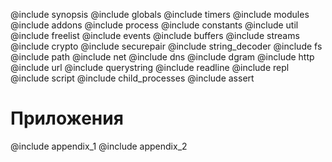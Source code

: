 
@include synopsis
@include globals
@include timers
@include modules
@include addons
@include process
@include constants
@include util
@include freelist
@include events
@include buffers
@include streams
@include crypto
@include securepair
@include string_decoder
@include fs
@include path
@include net
@include dns
@include dgram
@include http
@include url
@include querystring
@include readline
@include repl
@include script
@include child_processes
@include assert

# Приложения
@include appendix_1
@include appendix_2

